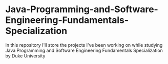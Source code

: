 # Java-Programming-and-Software-Engineering-Fundamentals-Specialization
In this repository I'll store the projects I've been working on while studying Java Programming and Software Engineering Fundamentals Specialization by Duke University
